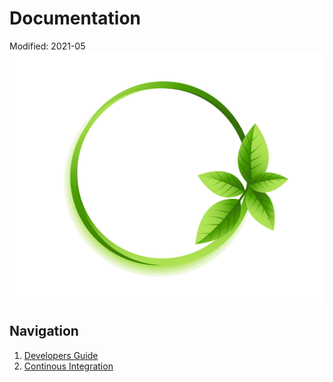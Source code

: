 # Documentation
Modified: 2021-05
![img](./img/icon-transparent.png)
## Navigation
1. [Developers Guide](dev.md)
2. [Continous Integration](ci.md)